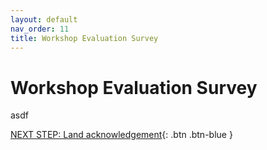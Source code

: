```yaml
---
layout: default
nav_order: 11
title: Workshop Evaluation Survey
---
```

# Workshop Evaluation Survey

asdf

[NEXT STEP: Land acknowledgement](land-acknowledgement.html){: .btn .btn-blue }
